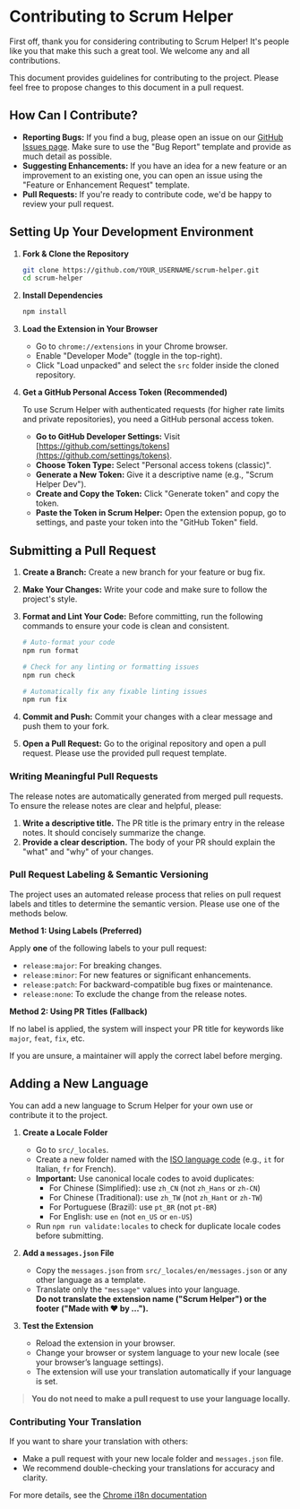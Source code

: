 # Contributing to Scrum Helper

First off, thank you for considering contributing to Scrum Helper! It's people like you that make this such a great tool. We welcome any and all contributions.

This document provides guidelines for contributing to the project. Please feel free to propose changes to this document in a pull request.

## How Can I Contribute?

- **Reporting Bugs:** If you find a bug, please open an issue on our [GitHub Issues page](https://github.com/fossasia/scrum-helper/issues). Make sure to use the "Bug Report" template and provide as much detail as possible.
- **Suggesting Enhancements:** If you have an idea for a new feature or an improvement to an existing one, you can open an issue using the "Feature or Enhancement Request" template.
- **Pull Requests:** If you're ready to contribute code, we'd be happy to review your pull request.

## Setting Up Your Development Environment

1.  **Fork & Clone the Repository**

    ```sh
    git clone https://github.com/YOUR_USERNAME/scrum-helper.git
    cd scrum-helper
    ```

2.  **Install Dependencies**

    ```sh
    npm install
    ```

3.  **Load the Extension in Your Browser**

    -   Go to `chrome://extensions` in your Chrome browser.
    -   Enable "Developer Mode" (toggle in the top-right).
    -   Click "Load unpacked" and select the `src` folder inside the cloned repository.

4.  **Get a GitHub Personal Access Token (Recommended)**

    To use Scrum Helper with authenticated requests (for higher rate limits and private repositories), you need a GitHub personal access token.

    -   **Go to GitHub Developer Settings:** Visit [https://github.com/settings/tokens](https://github.com/settings/tokens).
    -   **Choose Token Type:** Select "Personal access tokens (classic)".
    -   **Generate a New Token:** Give it a descriptive name (e.g., "Scrum Helper Dev").
    -   **Create and Copy the Token:** Click "Generate token" and copy the token.
    -   **Paste the Token in Scrum Helper:** Open the extension popup, go to settings, and paste your token into the "GitHub Token" field.

## Submitting a Pull Request

1.  **Create a Branch:** Create a new branch for your feature or bug fix.
2.  **Make Your Changes:** Write your code and make sure to follow the project's style.
3.  **Format and Lint Your Code:** Before committing, run the following commands to ensure your code is clean and consistent.

    ```sh
    # Auto-format your code
    npm run format

    # Check for any linting or formatting issues
    npm run check

    # Automatically fix any fixable linting issues
    npm run fix
    ```

4.  **Commit and Push:** Commit your changes with a clear message and push them to your fork.
5.  **Open a Pull Request:** Go to the original repository and open a pull request. Please use the provided pull request template.

### Writing Meaningful Pull Requests

The release notes are automatically generated from merged pull requests. To ensure the release notes are clear and helpful, please:

1.  **Write a descriptive title.** The PR title is the primary entry in the release notes. It should concisely summarize the change.
2.  **Provide a clear description.** The body of your PR should explain the "what" and "why" of your changes.

### Pull Request Labeling & Semantic Versioning

The project uses an automated release process that relies on pull request labels and titles to determine the semantic version. Please use one of the methods below.

**Method 1: Using Labels (Preferred)**

Apply **one** of the following labels to your pull request:

-   `release:major`: For breaking changes.
-   `release:minor`: For new features or significant enhancements.
-   `release:patch`: For backward-compatible bug fixes or maintenance.
-   `release:none`: To exclude the change from the release notes.

**Method 2: Using PR Titles (Fallback)**

If no label is applied, the system will inspect your PR title for keywords like `major`, `feat`, `fix`, etc.

If you are unsure, a maintainer will apply the correct label before merging.

## Adding a New Language

You can add a new language to Scrum Helper for your own use or contribute it to the project.

1. **Create a Locale Folder**
   - Go to `src/_locales`.
   - Create a new folder named with the [ISO language code](https://developer.chrome.com/docs/extensions/reference/i18n/#localeTable) (e.g., `it` for Italian, `fr` for French).
   - **Important:** Use canonical locale codes to avoid duplicates:
     - For Chinese (Simplified): use `zh_CN` (not `zh_Hans` or `zh-CN`)
     - For Chinese (Traditional): use `zh_TW` (not `zh_Hant` or `zh-TW`)
     - For Portuguese (Brazil): use `pt_BR` (not `pt-BR`)
     - For English: use `en` (not `en_US` or `en-US`)
   - Run `npm run validate:locales` to check for duplicate locale codes before submitting.

2. **Add a `messages.json` File**
   - Copy the `messages.json` from `src/_locales/en/messages.json` or any other language as a template.
   - Translate only the `"message"` values into your language.  
     **Do not translate the extension name ("Scrum Helper") or the footer ("Made with ❤️ by ...").**

3. **Test the Extension**
   - Reload the extension in your browser.
   - Change your browser or system language to your new locale (see your browser’s language settings).
   - The extension will use your translation automatically if your language is set.

> **You do not need to make a pull request to use your language locally.**

### Contributing Your Translation

If you want to share your translation with others:
- Make a pull request with your new locale folder and `messages.json` file.
- We recommend double-checking your translations for accuracy and clarity.

For more details, see the [Chrome i18n documentation](https://developer.chrome.com/docs/extensions/reference/i18n/)